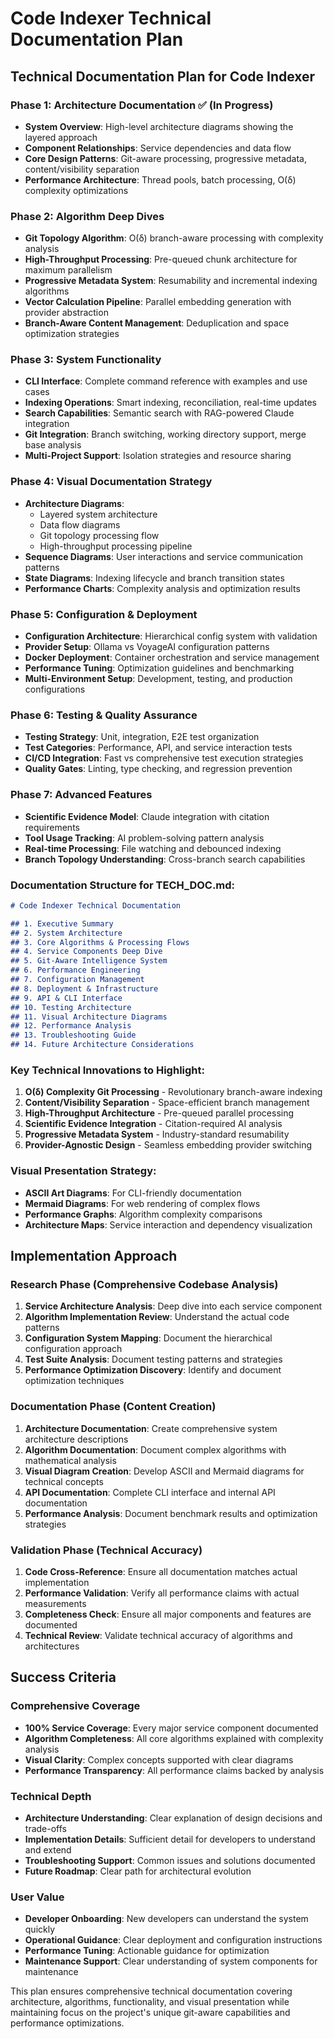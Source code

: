# Code Indexer Technical Documentation Plan

## **Technical Documentation Plan for Code Indexer**

### **Phase 1: Architecture Documentation** ✅ (In Progress)
- **System Overview**: High-level architecture diagrams showing the layered approach
- **Component Relationships**: Service dependencies and data flow
- **Core Design Patterns**: Git-aware processing, progressive metadata, content/visibility separation
- **Performance Architecture**: Thread pools, batch processing, O(δ) complexity optimizations

### **Phase 2: Algorithm Deep Dives** 
- **Git Topology Algorithm**: O(δ) branch-aware processing with complexity analysis
- **High-Throughput Processing**: Pre-queued chunk architecture for maximum parallelism  
- **Progressive Metadata System**: Resumability and incremental indexing algorithms
- **Vector Calculation Pipeline**: Parallel embedding generation with provider abstraction
- **Branch-Aware Content Management**: Deduplication and space optimization strategies

### **Phase 3: System Functionality**
- **CLI Interface**: Complete command reference with examples and use cases
- **Indexing Operations**: Smart indexing, reconciliation, real-time updates
- **Search Capabilities**: Semantic search with RAG-powered Claude integration
- **Git Integration**: Branch switching, working directory support, merge base analysis
- **Multi-Project Support**: Isolation strategies and resource sharing

### **Phase 4: Visual Documentation Strategy**
- **Architecture Diagrams**: 
  - Layered system architecture
  - Data flow diagrams
  - Git topology processing flow
  - High-throughput processing pipeline
- **Sequence Diagrams**: User interactions and service communication patterns
- **State Diagrams**: Indexing lifecycle and branch transition states
- **Performance Charts**: Complexity analysis and optimization results

### **Phase 5: Configuration & Deployment**
- **Configuration Architecture**: Hierarchical config system with validation
- **Provider Setup**: Ollama vs VoyageAI configuration patterns
- **Docker Deployment**: Container orchestration and service management
- **Performance Tuning**: Optimization guidelines and benchmarking
- **Multi-Environment Setup**: Development, testing, and production configurations

### **Phase 6: Testing & Quality Assurance**
- **Testing Strategy**: Unit, integration, E2E test organization
- **Test Categories**: Performance, API, and service interaction tests
- **CI/CD Integration**: Fast vs comprehensive test execution strategies
- **Quality Gates**: Linting, type checking, and regression prevention

### **Phase 7: Advanced Features**
- **Scientific Evidence Model**: Claude integration with citation requirements
- **Tool Usage Tracking**: AI problem-solving pattern analysis
- **Real-time Processing**: File watching and debounced indexing
- **Branch Topology Understanding**: Cross-branch search capabilities

### **Documentation Structure for TECH_DOC.md**:

```markdown
# Code Indexer Technical Documentation

## 1. Executive Summary
## 2. System Architecture
## 3. Core Algorithms & Processing Flows
## 4. Service Components Deep Dive
## 5. Git-Aware Intelligence System
## 6. Performance Engineering
## 7. Configuration Management
## 8. Deployment & Infrastructure  
## 9. API & CLI Interface
## 10. Testing Architecture
## 11. Visual Architecture Diagrams
## 12. Performance Analysis
## 13. Troubleshooting Guide
## 14. Future Architecture Considerations
```

### **Key Technical Innovations to Highlight**:
1. **O(δ) Complexity Git Processing** - Revolutionary branch-aware indexing
2. **Content/Visibility Separation** - Space-efficient branch management
3. **High-Throughput Architecture** - Pre-queued parallel processing
4. **Scientific Evidence Integration** - Citation-required AI analysis
5. **Progressive Metadata System** - Industry-standard resumability
6. **Provider-Agnostic Design** - Seamless embedding provider switching

### **Visual Presentation Strategy**:
- **ASCII Art Diagrams**: For CLI-friendly documentation
- **Mermaid Diagrams**: For web rendering of complex flows
- **Performance Graphs**: Algorithm complexity comparisons
- **Architecture Maps**: Service interaction and dependency visualization

## Implementation Approach

### Research Phase (Comprehensive Codebase Analysis)
1. **Service Architecture Analysis**: Deep dive into each service component
2. **Algorithm Implementation Review**: Understand the actual code patterns
3. **Configuration System Mapping**: Document the hierarchical configuration approach
4. **Test Suite Analysis**: Document testing patterns and strategies
5. **Performance Optimization Discovery**: Identify and document optimization techniques

### Documentation Phase (Content Creation)
1. **Architecture Documentation**: Create comprehensive system architecture descriptions
2. **Algorithm Documentation**: Document complex algorithms with mathematical analysis
3. **Visual Diagram Creation**: Develop ASCII and Mermaid diagrams for technical concepts
4. **API Documentation**: Complete CLI interface and internal API documentation
5. **Performance Analysis**: Document benchmark results and optimization strategies

### Validation Phase (Technical Accuracy)
1. **Code Cross-Reference**: Ensure all documentation matches actual implementation
2. **Performance Validation**: Verify all performance claims with actual measurements
3. **Completeness Check**: Ensure all major components and features are documented
4. **Technical Review**: Validate technical accuracy of algorithms and architectures

## Success Criteria

### Comprehensive Coverage
- **100% Service Coverage**: Every major service component documented
- **Algorithm Completeness**: All core algorithms explained with complexity analysis
- **Visual Clarity**: Complex concepts supported with clear diagrams
- **Performance Transparency**: All performance claims backed by analysis

### Technical Depth
- **Architecture Understanding**: Clear explanation of design decisions and trade-offs
- **Implementation Details**: Sufficient detail for developers to understand and extend
- **Troubleshooting Support**: Common issues and solutions documented
- **Future Roadmap**: Clear path for architectural evolution

### User Value
- **Developer Onboarding**: New developers can understand the system quickly
- **Operational Guidance**: Clear deployment and configuration instructions
- **Performance Tuning**: Actionable guidance for optimization
- **Maintenance Support**: Clear understanding of system components for maintenance

This plan ensures comprehensive technical documentation covering architecture, algorithms, functionality, and visual presentation while maintaining focus on the project's unique git-aware capabilities and performance optimizations.